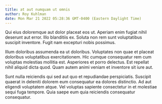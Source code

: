 ```yaml
---
title: at aut numquam ut omnis
author: Roy Kuhlman
date: Mon Mar 21 2022 05:28:36 GMT-0400 (Eastern Daylight Time)
---
```

Qui eius doloremque aut dolor placeat eos ut. Aperiam enim fugiat nihil deserunt aut error. Illo blanditiis ex. Soluta non rem sunt voluptatibus suscipit inventore. Fugit nam excepturi nobis possimus.

 Illum doloribus assumenda ea ut doloribus. Voluptates non quae et placeat doloribus voluptatibus exercitationem. Hic cumque consequatur rem cum voluptas molestias mollitia est. Asperiores et porro delectus. Est repellat nihil aliquid dicta quod. Quam autem animi veniam et inventore sit iure aut.

 Sunt nulla reiciendis qui sed aut quo et repudiandae perspiciatis. Suscipit quaerat in deleniti dolorem eum consequatur ea dolores distinctio. Ad aut eligendi voluptatem atque. Vel voluptas sapiente consectetur in et molestiae sequi fuga tempore. Quia saepe eum quia reiciendis consequatur consequatur.